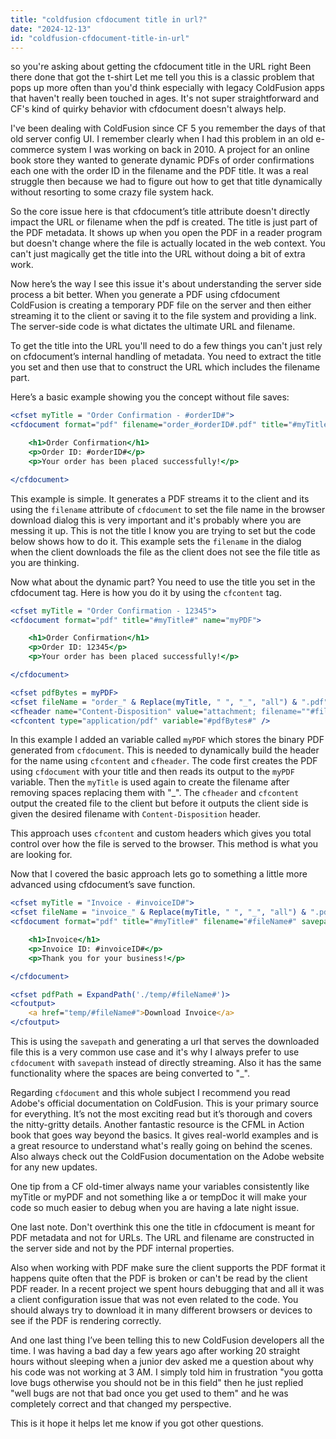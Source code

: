 ```yaml
---
title: "coldfusion cfdocument title in url?"
date: "2024-12-13"
id: "coldfusion-cfdocument-title-in-url"
---
```


 so you're asking about getting the cfdocument title in the URL right Been there done that got the t-shirt Let me tell you this is a classic problem that pops up more often than you'd think especially with legacy ColdFusion apps that haven't really been touched in ages. It's not super straightforward and CF's kind of quirky behavior with cfdocument doesn't always help.

I've been dealing with ColdFusion since CF 5 you remember the days of that old server config UI. I remember clearly when I had this problem in an old e-commerce system I was working on back in 2010. A project for an online book store they wanted to generate dynamic PDFs of order confirmations each one with the order ID in the filename and the PDF title. It was a real struggle then because we had to figure out how to get that title dynamically without resorting to some crazy file system hack.

So the core issue here is that cfdocument’s title attribute doesn't directly impact the URL or filename when the pdf is created. The title is just part of the PDF metadata. It shows up when you open the PDF in a reader program but doesn't change where the file is actually located in the web context. You can't just magically get the title into the URL without doing a bit of extra work.

Now here’s the way I see this issue it's about understanding the server side process a bit better. When you generate a PDF using cfdocument ColdFusion is creating a temporary PDF file on the server and then either streaming it to the client or saving it to the file system and providing a link. The server-side code is what dictates the ultimate URL and filename.

To get the title into the URL you'll need to do a few things you can't just rely on cfdocument’s internal handling of metadata. You need to extract the title you set and then use that to construct the URL which includes the filename part.

Here’s a basic example showing you the concept without file saves:

```cfml
<cfset myTitle = "Order Confirmation - #orderID#">
<cfdocument format="pdf" filename="order_#orderID#.pdf" title="#myTitle#">

    <h1>Order Confirmation</h1>
    <p>Order ID: #orderID#</p>
    <p>Your order has been placed successfully!</p>

</cfdocument>
```

This example is simple. It generates a PDF streams it to the client and its using the `filename` attribute of `cfdocument` to set the file name in the browser download dialog this is very important and it's probably where you are messing it up. This is not the title I know you are trying to set but the code below shows how to do it. This example sets the `filename` in the dialog when the client downloads the file as the client does not see the file title as you are thinking.

Now what about the dynamic part? You need to use the title you set in the cfdocument tag. Here is how you do it by using the `cfcontent` tag.

```cfml
<cfset myTitle = "Order Confirmation - 12345">
<cfdocument format="pdf" title="#myTitle#" name="myPDF">

    <h1>Order Confirmation</h1>
    <p>Order ID: 12345</p>
    <p>Your order has been placed successfully!</p>

</cfdocument>

<cfset pdfBytes = myPDF>
<cfset fileName = "order_" & Replace(myTitle, " ", "_", "all") & ".pdf">
<cfheader name="Content-Disposition" value="attachment; filename=""#fileName#""">
<cfcontent type="application/pdf" variable="#pdfBytes#" />
```

In this example I added an variable called `myPDF` which stores the binary PDF generated from `cfdocument`. This is needed to dynamically build the header for the name using `cfcontent` and `cfheader`. The code first creates the PDF using `cfdocument` with your title and then reads its output to the `myPDF` variable. Then the `myTitle` is used again to create the filename after removing spaces replacing them with "_". The `cfheader` and `cfcontent` output the created file to the client but before it outputs the client side is given the desired filename with `Content-Disposition` header.

This approach uses `cfcontent` and custom headers which gives you total control over how the file is served to the browser. This method is what you are looking for.

Now that I covered the basic approach lets go to something a little more advanced using cfdocument’s save function.

```cfml
<cfset myTitle = "Invoice - #invoiceID#">
<cfset fileName = "invoice_" & Replace(myTitle, " ", "_", "all") & ".pdf">
<cfdocument format="pdf" title="#myTitle#" filename="#fileName#" savepath="#ExpandPath('./temp')#" overwrite="true" name="myPDF">

    <h1>Invoice</h1>
    <p>Invoice ID: #invoiceID#</p>
    <p>Thank you for your business!</p>

</cfdocument>

<cfset pdfPath = ExpandPath('./temp/#fileName#')>
<cfoutput>
    <a href="temp/#fileName#">Download Invoice</a>
</cfoutput>
```

This is using the `savepath` and generating a url that serves the downloaded file this is a very common use case and it's why I always prefer to use `cfdocument` with `savepath` instead of directly streaming. Also it has the same functionality where the spaces are being converted to "_".

Regarding `cfdocument` and this whole subject I recommend you read Adobe's official documentation on ColdFusion. This is your primary source for everything. It’s not the most exciting read but it’s thorough and covers the nitty-gritty details. Another fantastic resource is the CFML in Action book that goes way beyond the basics. It gives real-world examples and is a great resource to understand what's really going on behind the scenes. Also always check out the ColdFusion documentation on the Adobe website for any new updates.

One tip from a CF old-timer always name your variables consistently like myTitle or myPDF and not something like a or tempDoc it will make your code so much easier to debug when you are having a late night issue.

One last note. Don't overthink this one the title in cfdocument is meant for PDF metadata and not for URLs. The URL and filename are constructed in the server side and not by the PDF internal properties.

Also when working with PDF make sure the client supports the PDF format it happens quite often that the PDF is broken or can't be read by the client PDF reader. In a recent project we spent hours debugging that and all it was a client configuration issue that was not even related to the code. You should always try to download it in many different browsers or devices to see if the PDF is rendering correctly.

And one last thing I’ve been telling this to new ColdFusion developers all the time. I was having a bad day a few years ago after working 20 straight hours without sleeping when a junior dev asked me a question about why his code was not working at 3 AM. I simply told him in frustration "you gotta love bugs otherwise you should not be in this field" then he just replied "well bugs are not that bad once you get used to them" and he was completely correct and that changed my perspective.

This is it hope it helps let me know if you got other questions.
